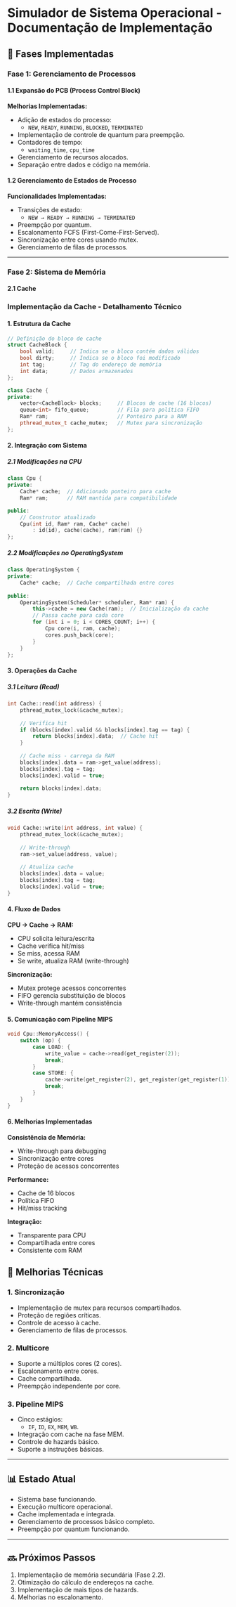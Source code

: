 # Simulador de Sistema Operacional - Documentação de Implementação

## 🔄 Fases Implementadas

### **Fase 1: Gerenciamento de Processos**

#### 1.1 Expansão do PCB (Process Control Block)
**Melhorias Implementadas:**
- Adição de estados do processo:
  - `NEW`, `READY`, `RUNNING`, `BLOCKED`, `TERMINATED`
- Implementação de controle de quantum para preempção.
- Contadores de tempo:
  - `waiting_time`, `cpu_time`
- Gerenciamento de recursos alocados.
- Separação entre dados e código na memória.

#### 1.2 Gerenciamento de Estados de Processo
**Funcionalidades Implementadas:**
- Transições de estado:
  - `NEW → READY → RUNNING → TERMINATED`
- Preempção por quantum.
- Escalonamento FCFS (First-Come-First-Served).
- Sincronização entre cores usando mutex.
- Gerenciamento de filas de processos.

---

### **Fase 2: Sistema de Memória**

#### 2.1 Cache
### Implementação da Cache - Detalhamento Técnico

#### 1. Estrutura da Cache
```cpp
// Definição do bloco de cache
struct CacheBlock {
    bool valid;     // Indica se o bloco contém dados válidos
    bool dirty;     // Indica se o bloco foi modificado
    int tag;        // Tag do endereço de memória
    int data;       // Dados armazenados
};

class Cache {
private:
    vector<CacheBlock> blocks;     // Blocos de cache (16 blocos)
    queue<int> fifo_queue;         // Fila para política FIFO
    Ram* ram;                      // Ponteiro para a RAM
    pthread_mutex_t cache_mutex;   // Mutex para sincronização
};
```

#### 2. Integração com Sistema

##### 2.1 Modificações na CPU
```cpp
class Cpu {
private:
    Cache* cache;  // Adicionado ponteiro para cache
    Ram* ram;      // RAM mantida para compatibilidade

public:
    // Construtor atualizado
    Cpu(int id, Ram* ram, Cache* cache) 
        : id(id), cache(cache), ram(ram) {}
};
```

##### 2.2 Modificações no OperatingSystem
```cpp
class OperatingSystem {
private:
    Cache* cache;  // Cache compartilhada entre cores
    
public:
    OperatingSystem(Scheduler* scheduler, Ram* ram) {
        this->cache = new Cache(ram);  // Inicialização da cache
        // Passa cache para cada core
        for (int i = 0; i < CORES_COUNT; i++) {
            Cpu core(i, ram, cache);
            cores.push_back(core);
        }
    }
};
```

#### 3. Operações da Cache

##### 3.1 Leitura (Read)
```cpp
int Cache::read(int address) {
    pthread_mutex_lock(&cache_mutex);
    
    // Verifica hit
    if (blocks[index].valid && blocks[index].tag == tag) {
        return blocks[index].data;  // Cache hit
    }
    
    // Cache miss - carrega da RAM
    blocks[index].data = ram->get_value(address);
    blocks[index].tag = tag;
    blocks[index].valid = true;
    
    return blocks[index].data;
}
```

##### 3.2 Escrita (Write)
```cpp
void Cache::write(int address, int value) {
    pthread_mutex_lock(&cache_mutex);
    
    // Write-through
    ram->set_value(address, value);
    
    // Atualiza cache
    blocks[index].data = value;
    blocks[index].tag = tag;
    blocks[index].valid = true;
}
```

#### 4. Fluxo de Dados
**CPU → Cache → RAM:**

- CPU solicita leitura/escrita
- Cache verifica hit/miss
- Se miss, acessa RAM
- Se write, atualiza RAM (write-through)

**Sincronização:**

- Mutex protege acessos concorrentes
- FIFO gerencia substituição de blocos
- Write-through mantém consistência

#### 5. Comunicação com Pipeline MIPS
```cpp
void Cpu::MemoryAccess() {
    switch (op) {
        case LOAD: {
            write_value = cache->read(get_register(2));
            break;
        }
        case STORE: {
            cache->write(get_register(2), get_register(get_register(1)));
            break;
        }
    }
}
```

#### 6. Melhorias Implementadas

**Consistência de Memória:**

- Write-through para debugging
- Sincronização entre cores
- Proteção de acessos concorrentes

**Performance:**

- Cache de 16 blocos
- Política FIFO
- Hit/miss tracking

**Integração:**

- Transparente para CPU
- Compartilhada entre cores
- Consistente com RAM

## 🔧 Melhorias Técnicas

### **1. Sincronização**
- Implementação de mutex para recursos compartilhados.
- Proteção de regiões críticas.
- Controle de acesso à cache.
- Gerenciamento de filas de processos.

### **2. Multicore**
- Suporte a múltiplos cores (2 cores).
- Escalonamento entre cores.
- Cache compartilhada.
- Preempção independente por core.

### **3. Pipeline MIPS**
- Cinco estágios:
  - `IF`, `ID`, `EX`, `MEM`, `WB`.
- Integração com cache na fase MEM.
- Controle de hazards básico.
- Suporte a instruções básicas.

---

## 📊 Estado Atual
- Sistema base funcionando.
- Execução multicore operacional.
- Cache implementada e integrada.
- Gerenciamento de processos básico completo.
- Preempção por quantum funcionando.

---

## 🔜 Próximos Passos
1. Implementação de memória secundária (Fase 2.2).
2. Otimização do cálculo de endereços na cache.
3. Implementação de mais tipos de hazards.
4. Melhorias no escalonamento.
